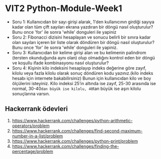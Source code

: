 # VIT2 Python-Module-Week1
- Soru 1: Kullanıcıdan bir sayı girişi alarak, 1'den kullanıcının girdiği sayıya kadar olan tüm çift sayıları ekrana yazdıran bir döngü nasıl oluşturulur? Bunu once 'for' ile sonra 'while' donguleri ile yapiniz
- Soru 2: Fibonacci dizisini hesaplayan ve sonucu belirli bir sınıra kadar olan sayıları içeren bir liste olarak döndüren bir döngü nasıl oluşturulur? Bunu once 'for' ile sonra 'while' donguleri ile yapiniz.
- Soru 3: Kullanıcıdan bir kelime girişi alan ve bu kelimenin palindrom (tersten okunduğunda aynı olan) olup olmadığını kontrol eden bir döngü ve koşullu ifade kombinasyonu nasıl oluşturulur?
- Soru 4: Kişinin kilo indeksini hesaplayıp indeks değerine göre zayıf, kilolu veya fazla kilolu olarak sonuç döndüren kodu yazınız.(kilo indeks hesabı için internete bakabilirsiniz)
Bunun için kullanıcıdan kilo ve boy ölçülerini isteyiniz. Kilo indeksi 25’in altında ise zayıf, 25-30  arasında ise normal, 30-40`dan büyük ise kilolu, 40`tan büyük ise aşırı kilolu sonuçlarına varsın.

## Hackerrank ödevleri
1.  https://www.hackerrank.com/challenges/python-arithmetic-operators/problem
2.  https://www.hackerrank.com/challenges/find-second-maximum-number-in-a-list/problem
3.  https://www.hackerrank.com/challenges/python-print/problem
4.  https://www.hackerrank.com/challenges/finding-the-percentage/problem
